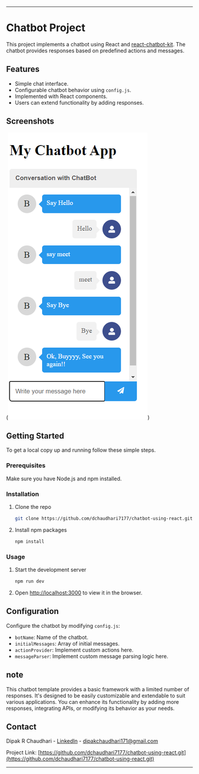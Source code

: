 
---

# Chatbot Project

This project implements a chatbot using React and [react-chatbot-kit](https://github.com/dchaudhari7177/chatbot-using-react.git). The chatbot provides responses based on predefined actions and messages.

## Features

- Simple chat interface.
- Configurable chatbot behavior using `config.js`.
- Implemented with React components.
- Users can extend functionality by adding responses.

## Screenshots

(![alt text](<Screenshot 2024-06-13 080400.png>))

## Getting Started

To get a local copy up and running follow these simple steps.

### Prerequisites

Make sure you have Node.js and npm installed.

### Installation

1. Clone the repo
   ```sh
   git clone https://github.com/dchaudhari7177/chatbot-using-react.git
   ```
2. Install npm packages
   ```sh
   npm install
   ```

### Usage

1. Start the development server
   ```sh
   npm run dev
   ```
2. Open [http://localhost:3000](http://localhost:3000) to view it in the browser.

## Configuration

Configure the chatbot by modifying `config.js`:
- `botName`: Name of the chatbot.
- `initialMessages`: Array of initial messages.
- `actionProvider`: Implement custom actions here.
- `messageParser`: Implement custom message parsing logic here.

## note

This chatbot template provides a basic framework with a limited number of responses. It's designed to be easily customizable and extendable to suit various applications. You can enhance its functionality by adding more responses, integrating APIs, or modifying its behavior as your needs.

## Contact

Dipak R Chaudhari - [LinkedIn](https://www.linkedin.com/in/dipak-chaudhari-813669248) - dipakchaudhari171@gmail.com

Project Link: [https://github.com/dchaudhari7177/chatbot-using-react.git](https://github.com/dchaudhari7177/chatbot-using-react.git)

---
